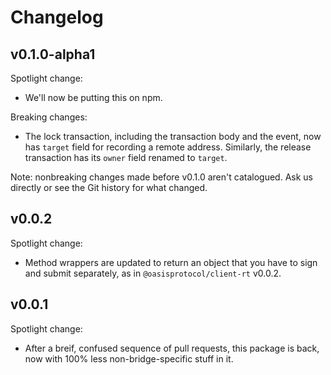 # Changelog

## v0.1.0-alpha1

Spotlight change:

- We'll now be putting this on npm.

Breaking changes:

- The lock transaction, including the transaction body and the event, now has
  `target` field for recording a remote address.
  Similarly, the release transaction has its `owner` field renamed to
  `target`.

Note: nonbreaking changes made before v0.1.0 aren't catalogued.
Ask us directly or see the Git history for what changed.

## v0.0.2

Spotlight change:

- Method wrappers are updated to return an object that you have to sign and
  submit separately, as in `@oasisprotocol/client-rt` v0.0.2.

## v0.0.1

Spotlight change:

- After a breif, confused sequence of pull requests, this package is back, now
  with 100% less non-bridge-specific stuff in it.
